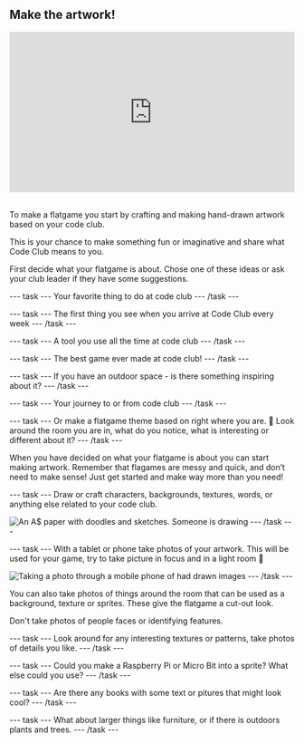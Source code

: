 ## Make the artwork!

<html>
<div style="position: relative; overflow: hidden; padding-top: 56.25%;">
<iframe style="position: absolute; top: 0; left: 0; right: 0; width: 100%; height: 100%; border: none;" src="https://www.youtube.com/embed/D0fkT2GK1ao?rel=0&cc_load_policy=1" allowfullscreen allow="accelerometer; autoplay; clipboard-write; encrypted-media; gyroscope; picture-in-picture; web-share">
</iframe>
</div><br>
</html>

To make a flatgame you start by crafting and making hand-drawn artwork based on your code club.

This is your chance to make something fun or imaginative and share what Code Club means to you.

First decide what your flatgame is about. Chose one of these ideas or ask your club leader if they have some suggestions.

--- task ---
Your favorite thing to do at code club
--- /task ---

--- task ---
The first thing you see when you arrive at Code Club every week
--- /task ---

--- task ---
A tool you use all the time at code club
--- /task ---

--- task ---
The best game ever made at code club!
--- /task ---

--- task ---
If you have an outdoor space - is there something inspiring about it? 
--- /task ---

--- task ---
Your journey to or from code club
--- /task ---

--- task ---
Or make a flatgame theme based on right where you are. 👀 Look around the room you are in, what do you notice, what is interesting or different about it? 
--- /task ---

When you have decided on what your flatgame is about you can start making artwork. Remember that flagames are messy and quick, and don’t need to make sense! Just get started and make way more than you need!

--- task ---
Draw or craft characters, backgrounds, textures, words, or anything else related to your code club. 

![An A$ paper with doodles and sketches. Someone is drawing](images/drawing.png)
--- /task ---

--- task ---
With a tablet or phone take photos of your artwork. This will be used for your game, try to take picture in focus and in a light room 📸

![Taking a photo through a mobile phone of had drawn images](images/photo.png)
--- /task ---

You can also take photos of things around the room that can be used as a background, texture or sprites. These give the flatgame a cut-out look.

Don't take photos of people faces or identifying features.

--- task ---
Look around for any interesting textures or patterns, take photos of details you like. 
--- /task ---

--- task ---
Could you make a Raspberry Pi or Micro Bit into a sprite? What else could you use?
--- /task ---

--- task ---
Are there any books with some text or pitures that might look cool?
--- /task ---

--- task ---
What about larger things like furniture, or if there is outdoors plants and trees.
--- /task ---
